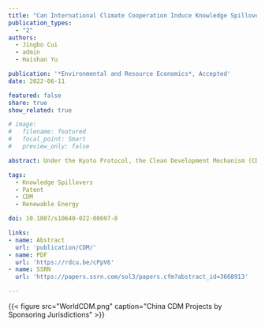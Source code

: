```yaml
---
title: "Can International Climate Cooperation Induce Knowledge Spillover to Developing Countries? Evidence from CDM"
publication_types:
  - "2"
authors:
  - Jingbo Cui
  - admin
  - Haishan Yu

publication: '*Environmental and Resource Economics*, Accepted'
date: 2022-06-11

featured: false
share: true
show_related: true

# image:
#   filename: featured
#   focal_point: Smart
#   preview_only: false

abstract: Under the Kyoto Protocol, the Clean Development Mechanism (CDM) expects to facilitate the North-South knowledge spillovers for climate-friendly technologies. This paper examines the effect of this voluntary international climate cooperation on firm innovation and knowledge spillovers through the lens of CDM projects in China. Using a matched Difference-in-Differences (DID) approach, we find that CDM projects contribute to firms' innovation quantity, quality, and direction in renewable energy and energy efficiency technologies. These effects are more pronounced in inducing wind, hydro, and solar energy. We explore the role of foreign sponsors in knowledge spillovers. Sponsoring firms play the technology supplier role by raising the innovation quantity and quality, while sponsoring governments perform the information intermediary role by facilitating citation flows.

tags:
  - Knowledge Spillovers
  - Patent
  - CDM
  - Renewable Energy

doi: 10.1007/s10640-022-00697-8

links:
- name: Abstract
  url: 'publication/CDM/'
- name: PDF 
  url: 'https://rdcu.be/cPpV6'
- name: SSRN
  url: 'https://papers.ssrn.com/sol3/papers.cfm?abstract_id=3668913'

---
```


{{< figure src="WorldCDM.png" caption="China CDM Projects by Sponsoring Jurisdictions" >}}